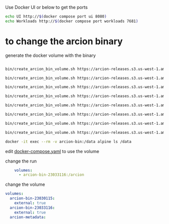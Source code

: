 Use Docker UI or below to get the ports
```bash
echo UI http://$(docker compose port ui 8080)
echo Workloads http://$(docker compose port workloads 7681)
```

# to change the arcion binary

generate the docker volume with the binary

```bash

bin/create_arcion_bin_volume.sh https://arcion-releases.s3.us-west-1.amazonaws.com/general/replicant/replicant-cli-23.02.01.21.zip

bin/create_arcion_bin_volume.sh https://arcion-releases.s3.us-west-1.amazonaws.com/general/replicant/replicant-cli-23.03.31.21.zip

bin/create_arcion_bin_volume.sh https://arcion-releases.s3.us-west-1.amazonaws.com/general/replicant/replicant-cli-23.04.30.19.zip

bin/create_arcion_bin_volume.sh https://arcion-releases.s3.us-west-1.amazonaws.com/general/replicant/replicant-cli-23.05.31.7.zip

bin/create_arcion_bin_volume.sh https://arcion-releases.s3.us-west-1.amazonaws.com/general/replicant/replicant-cli-23.05.31.9.zip

bin/create_arcion_bin_volume.sh https://arcion-releases.s3.us-west-1.amazonaws.com/general/replicant/develop/replicant-cli-latest.zip

bin/create_arcion_bin_volume.sh https://arcion-releases.s3.us-west-1.amazonaws.com/general/replicant/replicant-cli-23.06.30.11.zip

bin/create_arcion_bin_volume.sh https://arcion-releases.s3.us-west-1.amazonaws.com/general/replicant/replicant-cli-23.07.31.3.zip

docker -it exec --rm -v arcion-bin:/data alpine ls /data
```

edit [docker-compose.yaml](./docker-compose.yaml) to use the volume

change the run
```yaml
    volumes:
      - arcion-bin-23033116:/arcion
```    

change the volume
```yaml
volumes:
  arcion-bin-23030115:
    external: true
  arcion-bin-23033116:
    external: true
  arcion-metadata:
```